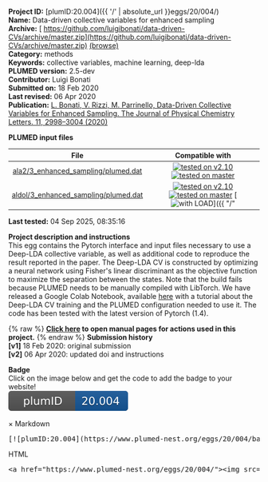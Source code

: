 **Project ID:** [plumID:20.004]({{ '/' | absolute_url }}eggs/20/004/)  
**Name:**  Data-driven collective variables for enhanced sampling  
**Archive:** [ https://github.com/luigibonati/data-driven-CVs/archive/master.zip](https://github.com/luigibonati/data-driven-CVs/archive/master.zip) [(browse)](https://github.com/luigibonati/data-driven-CVs/tree/master)  
**Category:**  methods  
**Keywords:**  collective variables, machine learning, deep-lda  
**PLUMED version:**  2.5-dev  
**Contributor:**  Luigi Bonati  
**Submitted on:** 18 Feb 2020  
**Last revised:** 06 Apr 2020  
**Publication:** [L. Bonati, V. Rizzi, M. Parrinello, Data-Driven Collective Variables for Enhanced Sampling. The Journal of Physical Chemistry Letters. 11, 2998–3004 (2020)](http://dx.doi.org/10.1021/acs.jpclett.0c00535)  
  
**PLUMED input files**  
  
| File     | Compatible with |  
|:--------:|:--------:|  
| [ala2/3_enhanced_sampling/plumed.dat](./data/ala2/3_enhanced_sampling/plumed.dat.md) |  [![tested on v2.10](https://img.shields.io/badge/v2.10-passing-green.svg)](data/ala2/3_enhanced_sampling/plumed.dat.plumed.stderr) [![tested on master](https://img.shields.io/badge/master-passing-green.svg)](data/ala2/3_enhanced_sampling/plumed.dat.plumed_master.stderr) |  
| [aldol/3_enhanced_sampling/plumed.dat](./data/aldol/3_enhanced_sampling/plumed.dat.md) |  [![tested on v2.10](https://img.shields.io/badge/v2.10-failed-red.svg)](data/aldol/3_enhanced_sampling/plumed.dat.plumed.stderr) [![tested on master](https://img.shields.io/badge/master-failed-red.svg)](data/aldol/3_enhanced_sampling/plumed.dat.plumed_master.stderr) [![with LOAD](https://img.shields.io/badge/with-LOAD-yellow.svg)]({{ "/" | absolute_url }}badges) |  
  
**Last tested:**  04 Sep 2025, 08:35:16
  
**Project description and instructions**  
This egg contains the Pytorch interface and input files necessary to use a Deep-LDA collective variable, as well as additional code to reproduce the result reported in the paper. The Deep-LDA CV is constructed by optimizing a neural network using Fisher's linear discriminant as the objective function to maximize the separation between the states.  Note that the build fails because PLUMED needs to be manually compiled with LibTorch. We have released a Google Colab Notebook, available [here](https://colab.research.google.com/drive/1dG0ohT75R-UZAFMf_cbYPNQwBaOsVaAA) with a tutorial about the Deep-LDA CV training and the PLUMED configuration needed to use it. The code has been tested with the latest version of Pytorch (1.4).

  
{% raw %}
<b><a href="https://www.plumed.org/doc-master/user-doc/html/actionlist/?actions=MATHEVAL,COM,LOWER_WALLS,GROUP,DISTANCE,FLUSH,TORSION,ENDPLUMED,UNITS,PRINT,LOAD,PYTORCH_MODEL,UPPER_WALLS,OPES_METAD" target="_blank">Click here</a> to open manual pages for actions used in this project.</b>
{% endraw %}
**Submission history**  
**[v1]** 18 Feb 2020: original submission  
**[v2]** 06 Apr 2020: updated doi and instructions  
  
**Badge**  
Click on the image below and get the code to add the badge to your website!  
<img src="./badge.svg" alt="plumeDnest:20.004" id="myBtn" class="badge">
<div id="myModal" class="modal">
  <div class="modal-content">
    <span class="close">&times;</span>
    Markdown<pre>[![plumID:20.004](https://www.plumed-nest.org/eggs/20/004/badge.svg)](https://www.plumed-nest.org/eggs/20/004/)</pre>
    HTML<pre>&lt;a href="https://www.plumed-nest.org/eggs/20/004/"&gt;&lt;img src="https://www.plumed-nest.org/eggs/20/004/badge.svg" alt="plumID:20.004"&gt;&lt;/a&gt;</pre>
  </div>
</div>
